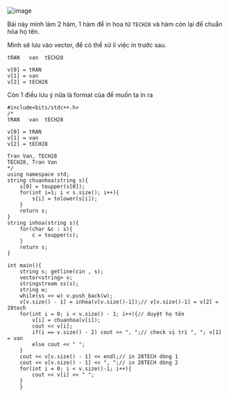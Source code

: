 ![image](https://github.com/Llam-a/Practice_Cpp/assets/115911041/2ddb24ec-47bf-4ee8-8fba-f349b3dbe64a)

Bài này mình làm 2 hàm, 1 hàm để in hoa từ `TECH28` và hàm còn lại để chuẩn hóa họ tên.

Mình sẽ lưu vào vector, để có thể xử lí việc in trước sau.

```
tRAN   van  tECH28

v[0] = tRAN
v[1] = van
v[2] = tECH28
```

Còn 1 điều lưu ý nữa là format của đề muốn ta in ra

```
#include<bits/stdc++.h>
/*
tRAN   van  tECH28

v[0] = tRAN
v[1] = van
v[2] = tECH28

Tran Van, TECH28
TECH28, Tran Van
*/
using namespace std;
string chuanhoa(string s){
    s[0] = toupper(s[0]);
    for(int i=1; i < s.size(); i++){
        s[i] = tolower(s[i]);
    }
    return s;
}
string inhoa(string s){
    for(char &c : s){
        c = toupper(c);
    }
    return s;
}

int main(){
    string s; getline(cin , s);
    vector<string> v;
    stringstream ss(s);
    string w;
    while(ss >> w) v.push_back(w);
    v[v.size() - 1] = inhoa(v[v.size()-1]);// v[v.size()-1] = v[2] = 28tech
    for(int i = 0; i < v.size() - 1; i++){// duyệt họ tên
        v[i] = chuanhoa(v[i]);
        cout << v[i];
        if(i == v.size() - 2) cout << ", ";// check vị trí ", "; v[1] = van
        else cout << " ";
    }
    cout << v[v.size() - 1] << endl;// in 28TECH dòng 1
    cout << v[v.size() - 1] << ", ";// in 28TECH dòng 2
    for(int i = 0; i < v.size()-1; i++){
        cout << v[i] << " ";
    }
    }
```
